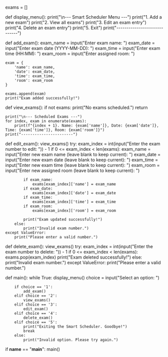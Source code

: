exams = []

def display_menu():
    print("\n--- Smart Scheduler Menu ---")
    print("1. Add a new exam")
    print("2. View all exams")
    print("3. Edit an exam entry")
    print("4. Delete an exam entry")
    print("5. Exit")
    print("-----------------------------")

def add_exam():
    exam_name = input("Enter exam name: ")
    exam_date = input("Enter exam date (YYYY-MM-DD): ")
    exam_time = input("Enter exam time (HH:MM): ")
    exam_room = input("Enter assigned room: ")
    
    exam = {
        'name': exam_name,
        'date': exam_date,
        'time': exam_time,
        'room': exam_room
    }
    
    exams.append(exam)
    print("Exam added successfully!")

def view_exams():
    if not exams:
        print("No exams scheduled.")
        return
    
    print("\n--- Scheduled Exams ---")
    for index, exam in enumerate(exams):
        print(f"{index + 1}. Name: {exam['name']}, Date: {exam['date']}, Time: {exam['time']}, Room: {exam['room']}")
    print("-----------------------")

def edit_exam():
    view_exams()
    try:
        exam_index = int(input("Enter the exam number to edit: ")) - 1
        if 0 <= exam_index < len(exams):
            exam_name = input("Enter new exam name (leave blank to keep current): ")
            exam_date = input("Enter new exam date (leave blank to keep current): ")
            exam_time = input("Enter new exam time (leave blank to keep current): ")
            exam_room = input("Enter new assigned room (leave blank to keep current): ")

            if exam_name:
                exams[exam_index]['name'] = exam_name
            if exam_date:
                exams[exam_index]['date'] = exam_date
            if exam_time:
                exams[exam_index]['time'] = exam_time
            if exam_room:
                exams[exam_index]['room'] = exam_room
            
            print("Exam updated successfully!")
        else:
            print("Invalid exam number.")
    except ValueError:
        print("Please enter a valid number.")

def delete_exam():
    view_exams()
    try:
        exam_index = int(input("Enter the exam number to delete: ")) - 1
        if 0 <= exam_index < len(exams):
            exams.pop(exam_index)
            print("Exam deleted successfully!")
        else:
            print("Invalid exam number.")
    except ValueError:
        print("Please enter a valid number.")

def main():
    while True:
        display_menu()
        choice = input("Select an option: ")
        
        if choice == '1':
            add_exam()
        elif choice == '2':
            view_exams()
        elif choice == '3':
            edit_exam()
        elif choice == '4':
            delete_exam()
        elif choice == '5':
            print("Exiting the Smart Scheduler. Goodbye!")
            break
        else:
            print("Invalid option. Please try again.")

if __name__ == "__main__":
    main()
